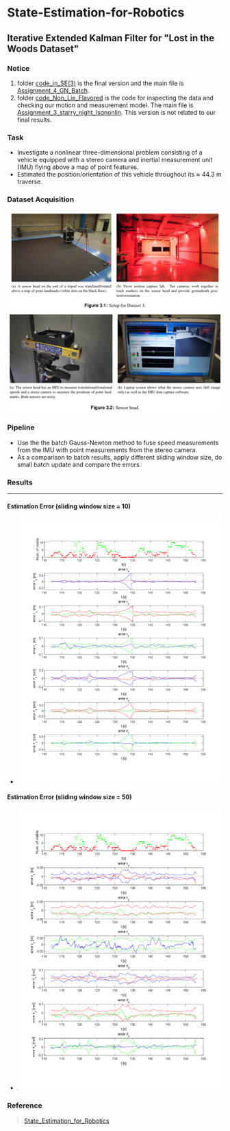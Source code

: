 # State-Estimation-for-Robotics

## Iterative Extended Kalman Filter for "Lost in the Woods Dataset"

### Notice
1. folder [code_in_SE(3)](https://github.com/Vincentive1232/State-Estimation-for-Robotics/tree/master/SER_A4_Final/code_in_SE(3)) is the final version and the main file is [Assignment_4_GN_Batch](https://github.com/Vincentive1232/State-Estimation-for-Robotics/blob/master/SER_A4_Final/code_in_SE(3)/Assignment_4_GN_Batch.m).
2. folder [code_Non_Lie_Flavored](https://github.com/Vincentive1232/State-Estimation-for-Robotics/tree/master/SER_A4_Final/code_Non_Lie_Flavored) is the code for inspecting the data and checking our motion and measurement model. The main file is [Assignment_3_starry_night_lsqnonlin](https://github.com/Vincentive1232/State-Estimation-for-Robotics/blob/master/SER_A4_Final/code_Non_Lie_Flavored/Assignment_3_starry_night_lsqnonlin.m). This version is not related to our final results.

### Task
- Investigate a nonlinear three-dimensional problem consisting of a vehicle equipped with a stereo camera and inertial measurement unit (IMU) flying above a map of point features. 
- Estimated the position/orientation of this vehicle throughout its ≈ 44.3 m traverse.

### Dataset Acquisition
![Experiment_Setup 1](https://github.com/Vincentive1232/State-Estimation-for-Robotics/blob/master/SER_A4_Final/plots/Experiment_Setup2.png)
![Experiment_Setup 2](https://github.com/Vincentive1232/State-Estimation-for-Robotics/blob/master/SER_A4_Final/plots/Experiment_Setup1.png)

### Pipeline
- Use the the batch Gauss-Newton method to fuse speed measurements from the IMU with point measurements from the stereo camera.
- As a comparison to batch results, apply different sliding window size, do small batch update and compare the errors.

### Results
---
#### Estimation Error (sliding window size = 10)
- ![Error Plot](https://github.com/Vincentive1232/State-Estimation-for-Robotics/blob/master/SER_A4_Final/plots/Sliding_Window_10.png)

#### Estimation Error (sliding window size = 50)
- ![Error Plot](https://github.com/Vincentive1232/State-Estimation-for-Robotics/blob/master/SER_A4_Final/plots/Sliding_Window_50.png)


### Reference
> [State_Estimation_for_Robotics](http://asrl.utias.utoronto.ca/~tdb/bib/barfoot_ser24.pdf)
